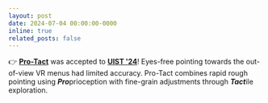 ```yaml
---
layout: post
date: 2024-07-04 00:00:00-0000
inline: true
related_posts: false
---
```


👉 **[Pro-Tact](https://programs.sigchi.org/uist/2024/program/content/170805)** was accepted to **[UIST '24](https://uist.acm.org/2024/)**! Eyes-free pointing towards the out-of-view VR menus had limited accuracy. Pro-Tact combines rapid rough pointing using ***Pro***prioception with fine-grain adjustments through ***Tact***ile exploration.
